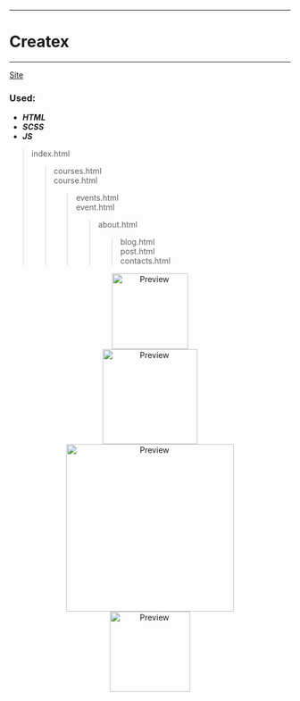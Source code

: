 ____
# Createx
____
[Site](https://1kiritos1.github.io/createx/)

### Used:
* ***HTML***
* ***SCSS***
* ***JS***

> index.html <br>
> > courses.html <br>
> > course.html <br>
> > > events.html <br>
> > > event.html <br>
> > > > about.html <br>
> > > > > blog.html <br>
> > > > > post.html <br>
> contacts.html <br>

<p align="center">
  <img src="https://lh3.googleusercontent.com/pw/AM-JKLXQQITKhD8JE60fQMDDI2tDfC0WC9cF1YiZjrpw34cPvTbtQHJvNgQMr_H7IhZty3NJfR4D7129LI76I5GwleKWdG88jxPBcdCC3aa66spqfCaZYWJ1Od-oIu3ooXrDGYK_TFqdzzToE_akHPa8SsTo=w168-h929-no?authuser=0" title="Preview" width="136px" style="display: block;">
  <img src="https://lh3.googleusercontent.com/pw/AM-JKLVEfrgf7kJdLHd9dLHUr0vGKrs050OkHdL3Gfoogi759QMi_Nqw8MajdnFJU-cMu2Dn9-BCxZ_aOMlEiq1BCFbfI5U9YwvlBaVkGfjd8IAwAJDQhjXzdK-_DqM6h6b4WDskOoaS50oz808Fa2waYGDe=w209-h929-no?authuser=0" title="Preview" width="169.4px" style="display: block;"> 
  <img src="https://lh3.googleusercontent.com/pw/AM-JKLWP1ff1xHIiXRhsARwvC-plNOdw8Zucmzg9To-DhRSM4SFIPxkkB143jQ4Gm6JQHMox546tPL5StFcdnmmCwxkDfRHrKwh-xmrWswRaRmxc08ai3cr63mqm7QMCYM5KfuCoUI0uktk7iWWgpSKd9z0w=w371-h929-no?authuser=0" title="Preview" width="300px" style="display: block;">
    <img src="https://lh3.googleusercontent.com/pw/AM-JKLVI6t593nFzHt1-t6artmkcc0-EGbjCdhu7tKg4cdTPJUME67KEhBbwbJborj2-AwDu5uemMd43lz5BriaLNj8MxLmrCO7K8WjNQ0ngVnr4qdcdaGXqN3wb-XM8LmWLg6msCRDIcQjU1AsV0ii1hsU4=w179-h929-no?authuser=0" title="Preview" width="144px" style="display: block;">
</p>
